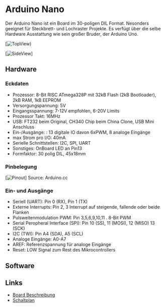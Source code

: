 # Arduino Nano

Der Arduino Nano ist ein Board im 30-poligen DIL Format. Nesonders geeignet für Steckbrett- und Lochraster Projekte. Es verfügt über die selbe Hardware Ausstattung wie sein großer Bruder, der Arduino Uno. 

[![TopView](arduino-wiki/de_DE/pages/Images/ArduinoNano_TopView.jpg))

[![SideView](arduino-wiki/de_DE/pages/Images/ArduinoNano_SideView.jpg)]

## Hardware

### Eckdaten 

* Prozessor: 8-Bit RISC ATmega328P mit 32kB Flash (2kB Bootloader), 2kB RAM, 1kB EEPROM
* Versorgungspannung: 5V
* Eingangsspannung: 7-12V empfohlen, 6-20V Limits
* Prozessor Takt: 16MHz
* USB: FT232 beim Original, CH340 Chip beim China Clone, USB Mini Anschluss
* Ein-/Ausgänge: : 13 digitale IO davon 6xPWM, 8 analoge Eingänge
* max Strom pro I/O: 40mA
* Serielle Schnittstellen: I2C, SPI, UART
* Sonstiges: OnBoard LED an Pin13 
* Formfaktor: 30 polig DIL, 45x18mm

### Pinbelegung

[![Pinout](arduino-wiki/de_DE/pages/Images/Atmega168PinMap2.jpg)] Source: Arduino.cc

### Ein- und Ausgänge

* Seriell (UART): Pin 0 (RX), Pin 1 (TX)
* Externe Interrupts: Pin 2, 3 Interrupt auf steigende, fallende oder beide Flanken
* Pulsweitenmodulation PWM: Pin 3,5,6,9,10,11 . 8-Bit PWM 
* Serial Peropheral Interface (SPI): Pin 10 (SS), 11 (MOSI), 12 (MISO) 13 (SCK)
* I2C (TWI): Pin A4 (SDA), A5 (SCL)
* Analoge Eingänge: A0-A7
* AREF: Referenzspannung für analoge Eingänge
* Reset: LOW Signal zum Rest des Mikrocontrollers


## Software

## Links

* [Board Beschreibung](https://www.arduino.cc/en/Main/ArduinoBoardNano)
* [Schaltplan](http://download.arduino.org/products/NANO/Arduino%20Nano-Rev3.2-SCH.pdf)






